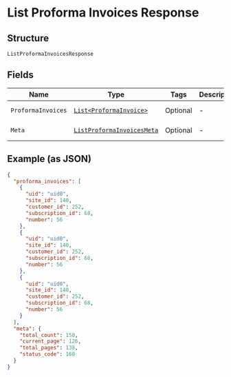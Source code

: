 
# List Proforma Invoices Response

## Structure

`ListProformaInvoicesResponse`

## Fields

| Name | Type | Tags | Description | Getter | Setter |
|  --- | --- | --- | --- | --- | --- |
| `ProformaInvoices` | [`List<ProformaInvoice>`](../../doc/models/proforma-invoice.md) | Optional | - | List<ProformaInvoice> getProformaInvoices() | setProformaInvoices(List<ProformaInvoice> proformaInvoices) |
| `Meta` | [`ListProformaInvoicesMeta`](../../doc/models/list-proforma-invoices-meta.md) | Optional | - | ListProformaInvoicesMeta getMeta() | setMeta(ListProformaInvoicesMeta meta) |

## Example (as JSON)

```json
{
  "proforma_invoices": [
    {
      "uid": "uid0",
      "site_id": 140,
      "customer_id": 252,
      "subscription_id": 68,
      "number": 56
    },
    {
      "uid": "uid0",
      "site_id": 140,
      "customer_id": 252,
      "subscription_id": 68,
      "number": 56
    },
    {
      "uid": "uid0",
      "site_id": 140,
      "customer_id": 252,
      "subscription_id": 68,
      "number": 56
    }
  ],
  "meta": {
    "total_count": 150,
    "current_page": 126,
    "total_pages": 138,
    "status_code": 168
  }
}
```

